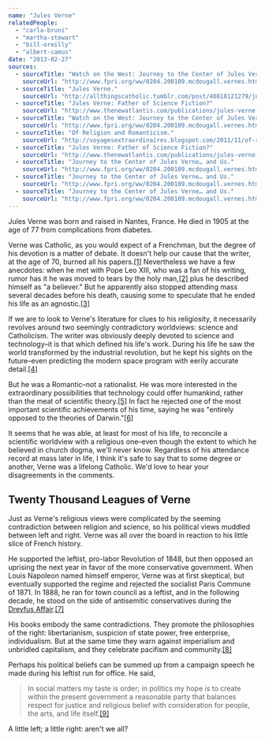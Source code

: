 ```yaml
---
name: "Jules Verne"
relatedPeople:
  - "carla-bruni"
  - "martha-stewart"
  - "bill-oreilly"
  - "albert-camus"
date: "2013-02-27"
sources:
  - sourceTitle: "Watch on the West: Journey to the Center of Jules Verne… and Us."
    sourceUrl: "http://www.fpri.org/ww/0204.200109.mcdougall.vernes.html"
  - sourceTitle: "Jules Verne."
    sourceUrl: "http://allthingscatholic.tumblr.com/post/40818121279/jules-gabriel-verne-february-8-1828-march-24"
  - sourceTitle: "Jules Verne: Father of Science Fiction?"
    sourceUrl: "http://www.thenewatlantis.com/publications/jules-verne-father-of-science-fiction"
  - sourceTitle: "Watch on the West: Journey to the Center of Jules Verne… and Us."
    sourceUrl: "http://www.fpri.org/ww/0204.200109.mcdougall.vernes.html"
  - sourceTitle: "Of Religion and Romanticism."
    sourceUrl: "http://voyagesextraordinaires.blogspot.com/2011/11/of-religion-and-romanticism.html"
  - sourceTitle: "Jules Verne: Father of Science Fiction?"
    sourceUrl: "http://www.thenewatlantis.com/publications/jules-verne-father-of-science-fiction"
  - sourceTitle: "Journey to the Center of Jules Verne… and Us."
    sourceUrl: "http://www.fpri.org/ww/0204.200109.mcdougall.vernes.html"
  - sourceTitle: "Journey to the Center of Jules Verne… and Us."
    sourceUrl: "http://www.fpri.org/ww/0204.200109.mcdougall.vernes.html"
  - sourceTitle: "Journey to the Center of Jules Verne… and Us."
    sourceUrl: "http://www.fpri.org/ww/0204.200109.mcdougall.vernes.html"
---
```


Jules Verne was born and raised in Nantes, France. He died in 1905 at the age of 77 from complications from diabetes.

Verne was Catholic, as you would expect of a Frenchman, but the degree of his devotion is a matter of debate. It doesn't help our cause that the writer, at the age of 70, burned all his papers.<a class="source-citation" href="http://www.fpri.org/ww/0204.200109.mcdougall.vernes.html" title="Watch on the West: Journey to the Center of Jules Verne… and Us.">[1]</a> Nevertheless we have a few anecdotes: when he met with Pope Leo XIII, who was a fan of his writing, rumor has it he was moved to tears by the holy man,<a class="source-citation" href="http://allthingscatholic.tumblr.com/post/40818121279/jules-gabriel-verne-february-8-1828-march-24" title="Jules Verne.">[2]</a> plus he described himself as "a believer." But he apparently also stopped attending mass several decades before his death, causing some to speculate that he ended his life as an agnostic.<a class="source-citation" href="http://www.thenewatlantis.com/publications/jules-verne-father-of-science-fiction" title="Jules Verne: Father of Science Fiction?">[3]</a>

If we are to look to Verne's literature for clues to his religiosity, it necessarily revolves around two seemingly contradictory worldviews: science and Catholicism. The writer was obviously deeply devoted to science and technology–it is that which defined his life's work. During his life he saw the world transformed by the industrial revolution, but he kept his sights on the future–even predicting the modern space program with eerily accurate detail.<a class="source-citation" href="http://www.fpri.org/ww/0204.200109.mcdougall.vernes.html" title="Watch on the West: Journey to the Center of Jules Verne… and Us.">[4]</a>

But he was a Romantic–not a rationalist. He was more interested in the extraordinary possibilities that technology could offer humankind, rather than the meat of scientific theory.<a class="source-citation" href="http://voyagesextraordinaires.blogspot.com/2011/11/of-religion-and-romanticism.html" title="Of Religion and Romanticism.">[5]</a> In fact he rejected one of the most important scientific achievements of his time, saying he was "entirely opposed to the theories of Darwin."<a class="source-citation" href="http://www.thenewatlantis.com/publications/jules-verne-father-of-science-fiction" title="Jules Verne: Father of Science Fiction?">[6]</a>

It seems that he was able, at least for most of his life, to reconcile a scientific worldview with a religious one–even though the extent to which he believed in church dogma, we'll never know. Regardless of his attendance record at mass later in life, I think it's safe to say that to some degree or another, Verne was a lifelong Catholic. We'd love to hear your disagreements in the comments.


## Twenty Thousand Leagues of Verne

Just as Verne's religious views were complicated by the seeming contradiction between religion and science, so his political views muddled between left and right. Verne was all over the board in reaction to his little slice of French history.

He supported the leftist, pro-labor Revolution of 1848, but then opposed an uprising the next year in favor of the more conservative government. When Louis Napoleon named himself emperor, Verne was at first skeptical, but eventually supported the regime and rejected the socialist Paris Commune of 1871. In 1888, he ran for town council as a leftist, and in the following decade, he stood on the side of antisemitic conservatives during the [Dreyfus Affair](http://en.wikipedia.org/wiki/Dreyfus_Affair).<a class="source-citation" href="http://www.fpri.org/ww/0204.200109.mcdougall.vernes.html" title="Journey to the Center of Jules Verne… and Us.">[7]</a>

His books embody the same contradictions. They promote the philosophies of the right: libertarianism, suspicion of state power, free enterprise, individualism. But at the same time they warn against imperialism and unbridled capitalism, and they celebrate pacifism and community.<a class="source-citation" href="http://www.fpri.org/ww/0204.200109.mcdougall.vernes.html" title="Journey to the Center of Jules Verne… and Us.">[8]</a>

Perhaps his political beliefs can be summed up from a campaign speech he made during his leftist run for office. He said,

>In social matters my taste is order; in politics my hope is to create within the present government a reasonable party that balances respect for justice and religious belief with consideration for people, the arts, and life itself.<a class="source-citation" href="http://www.fpri.org/ww/0204.200109.mcdougall.vernes.html" title="Journey to the Center of Jules Verne… and Us.">[9]</a>

A little left; a little right: aren't we all?